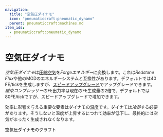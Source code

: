 ```yaml
---
navigation:
  title: "空気圧ダイナモ"
  icon: "pneumaticcraft:pneumatic_dynamo"
  parent: pneumaticcraft:machines.md
item_ids:
  - pneumaticcraft:pneumatic_dynamo
---
```


# 空気圧ダイナモ

*空気圧ダイナモ*は[圧縮空気](../pressure.md)を*Forgeエネルギー*に変換します。これは*Redstone Flux*や他のMODのエネルギーシステムと互換性があります。デフォルトでは40 FE/tickを生成しますが、[スピードアップグレード](../upgrades.md#speed)でアップグレードできます。*磁束コンプレッサー*のFE出力率は現在のFE生成量の2倍で、デフォルトでは80FE/tickですが、スピードアップグレードで増加できます。

<ItemImage id="pneumaticcraft:pneumatic_dynamo" />

効率に影響を与える重要な要素はダイナモの[温度](../heat.md)です。ダイナモは*冷却*する必要があります。そうしないと温度が上昇するにつれて効率が低下し、最終的には空気がまったく生成されなくなります。

空気圧ダイナモのクラフト

<Recipe id="pneumaticcraft:pneumatic_dynamo" />

